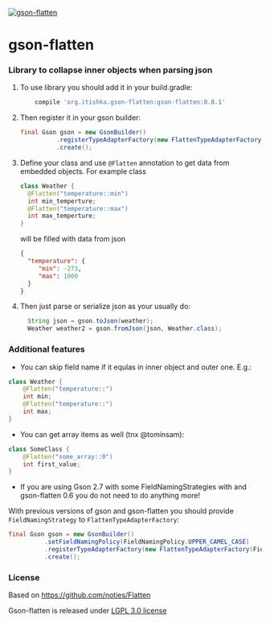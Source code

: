 [ ![gson-flatten](https://api.bintray.com/packages/tishka17/maven/gson-flatten/images/download.svg) ](https://bintray.com/tishka17/maven/gson-flatten/_latestVersion)


# gson-flatten
### Library to collapse inner objects when parsing json

1. To use library you should add it in your build.gradle:
    ```gradle
        compile 'org.itishka.gson-flatten:gson-flatten:0.8.1'
    ```

2. Then register it in your gson builder:
    ```java
    final Gson gson = new GsonBuilder()
              .registerTypeAdapterFactory(new FlattenTypeAdapterFactory())
              .create();
    ```
3. Define your class and use `@Flatten` annotation to get data from embedded objects. For example class
    ``` java
    class Weather {
      @Flatten("temperature::min")
      int min_temperture;
      @Flatten("temperature::max")
      int max_temperture;
    }
    ```
    will be filled with data from json
    ``` json
    {
      "temperature": {
         "min": -273,
         "max": 1000
      }
    }
    ```

4. Then just parse or serialize json as your usually do:
    ```java
      String json = gson.toJson(weather);
      Weather weather2 = gson.fromJson(json, Weather.class);
    ```

### Additional features
* You can skip field name if it equlas in inner object and outer one. E.g.:
```java
class Weather {
    @Flatten("temperature::")
    int min;
    @Flatten("temperature::")
    int max;
}
```
* You can get array items as well (tnx @tominsam):
```java
class SomeClass {
    @Flatten("some_array::0")
    int first_value;
}
```
* If you are using Gson 2.7 with some FieldNamingStrategies with and gson-flatten 0.6 you do not need to do anything more!
 
With previous versions of gson and gson-flatten you should provide `FieldNamingStrategy` to `FlattenTypeAdapterFactory`:
```java
final Gson gson = new GsonBuilder()
          .setFieldNamingPolicy(FieldNamingPolicy.UPPER_CAMEL_CASE)
          .registerTypeAdapterFactory(new FlattenTypeAdapterFactory(FieldNamingPolicy.UPPER_CAMEL_CASE))
          .create();
```

### License
Based on https://github.com/noties/Flatten 

Gson-flatten is released under [LGPL 3.0 license](http://www.gnu.org/licenses/lgpl-3.0.txt)
